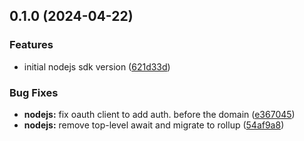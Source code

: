 ## 0.1.0 (2024-04-22)

### Features

- initial nodejs sdk version ([621d33d](https://github.com/vm-x-ai/vm-x-ai-sdk/commit/621d33de1eeb85f253b74e420b9feab44f951a01))

### Bug Fixes

- **nodejs:** fix oauth client to add auth. before the domain ([e367045](https://github.com/vm-x-ai/vm-x-ai-sdk/commit/e3670457236a5c8408155d6ab4b3d3e45cc464c8))
- **nodejs:** remove top-level await and migrate to rollup ([54af9a8](https://github.com/vm-x-ai/vm-x-ai-sdk/commit/54af9a880da949fc3dbf9b67ee8fb5cd969dee94))

